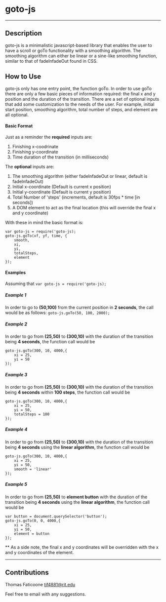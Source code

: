 # goto-js
* * *
## Description
goto-js is a minimalistic javascript-based library that enables
the user to have a scroll or goTo functionality with a smoothing
algorithm. The smoothing algorithm can either be linear or a sine-like
smoothing function, similar to that of fadeInfadeOut found in CSS.

## How to Use
goto-js only has one entry point, the function goTo. In order to use goTo there are only a few basic pieces of information required: the final x and y position and the duration of the transition. There are a set of optional inputs that add some customization to the needs of the user. For example, initial start position, smoothing algorithm, total number of steps, and element are all optional.

#### Basic Format
Just as a reminder the **required** inputs are:
1. Finishing x-coodrinate
2. Finishing y-coordinate
3. Time duration of the transition (in milliseconds)

The **optional** inputs are:
1. The smoothing algorithm (either fadeInfadeOut or linear, default is fadeInfadeOut)
2. Initial x-coordinate (Default is current x position)
3. Initial y-coordinate (Default is current y position)
4. Total Number of 'steps' (increments, default is 30fps * time [in seconds])
5. A DOM element to act as the final location (this will override the final x and y coordinate)


With these in mind the basic format is:
```
var goto-js = require('goto-js);
goto-js.goTo(xf, yf, time, {
    smooth,
    xi,
    yi,
    totalSteps,
    element
});
```

#### Examples
Assuming that
```var goto-js = require('goto-js);```

##### Example 1
In order to go to **(50,100)** from the current position in **2 seconds**, the call would be as follows:
```goto-js.goTo(50, 100, 2000);```

##### Example 2
In order to go from **(25,50)** to **(300,10)** with the duration of the transition being **4 seconds**, the function call would be
```
goto-js.goTo(300, 10, 4000,{
    xi = 25,
    yi = 50
});
```

##### Example 3
In order to go from **(25,50)** to **(300,10)** with the duration of the transition being **4 seconds** within **100 steps**, the function call would be
```
goto-js.goTo(300, 10, 4000,{
    xi = 25,
    yi = 50,
    totalSteps = 100
});
```

##### Example 4
In order to go from **(25,50)** to **(300,10)** with the duration of the transition being **4 seconds** using the **linear algorithm**, the function call would be
```
goto-js.goTo(300, 10, 4000,{
    xi = 25,
    yi = 50,
    smooth = 'linear'
});
```

##### Example 5
In order to go from **(25,50)** to **element button** with the duration of the transition being **4 seconds** using the **linear algorithm**, the function call would be
```
var button = document.querySelector('button');
goto-js.goTo(0, 0, 4000,{
    xi = 25,
    yi = 50,
    element = button
});
```

** As a side note, the final x and y coordinates will be overridden with the x and y coordinates of the element.
* * *
## Contributions
Thomas Faticoone <tjf4881@rit.edu>

Feel free to email with any suggestions.